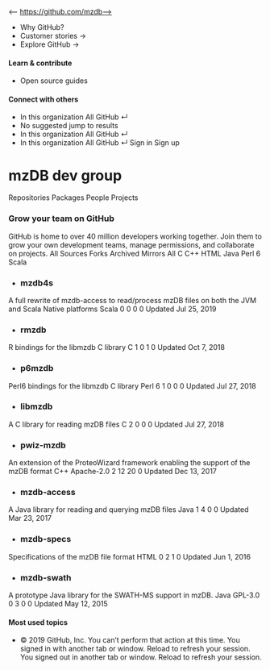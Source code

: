 <-- https://github.com/mzdb-->

* Why GitHub? 
* Customer stories →
* Explore GitHub →
#### Learn & contribute
* Open source guides
#### Connect with others
* In this organization  All GitHub  ↵
* No suggested jump to results
* In this organization  All GitHub  ↵
* In this organization  All GitHub  ↵
Sign in  Sign up
#  mzDB dev group
Repositories  Packages  People  Projects
### Grow your team on GitHub
GitHub is home to over 40 million developers working together. Join them to grow your own development teams, manage permissions, and collaborate on projects.
All Sources Forks Archived Mirrors
All C C++ HTML Java Perl 6 Scala
* ###  mzdb4s 
A full rewrite of mzdb-access to read/process mzDB files on both the JVM and Scala Native platforms
Scala 0  0  0  0  Updated Jul 25, 2019
* ###  rmzdb 
R bindings for the libmzdb C library
C 1  0  1  0  Updated Oct 7, 2018
* ###  p6mzdb 
Perl6 bindings for the libmzdb C library
Perl 6 1  0  0  0  Updated Jul 27, 2018
* ###  libmzdb 
A C library for reading mzDB files
C 2  0  0  0  Updated Jul 27, 2018
* ###  pwiz-mzdb 
An extension of the ProteoWizard framework enabling the support of the mzDB format
C++ Apache-2.0  2  12  20  0  Updated Dec 13, 2017
* ###  mzdb-access 
A Java library for reading and querying mzDB files
Java 1  4  0  0  Updated Mar 23, 2017
* ###  mzdb-specs 
Specifications of the mzDB file format
HTML 0  2  1  0  Updated Jun 1, 2016
* ###  mzdb-swath 
A prototype Java library for the SWATH-MS support in mzDB.
Java GPL-3.0  0  3  0  0  Updated May 12, 2015
#### Most used topics
* © 2019 GitHub, Inc.
You can’t perform that action at this time.
You signed in with another tab or window. Reload to refresh your session. You signed out in another tab or window. Reload to refresh your session.